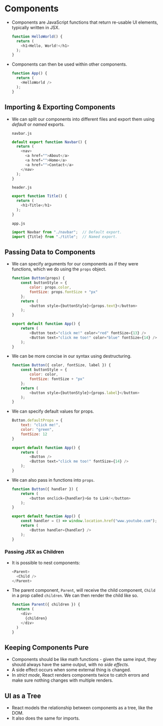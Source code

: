 # Components

- Components are JavaScript functions that return re-usable UI elements, typically written in JSX.

  ```javascript
  function HelloWorld() {
    return (
      <h1>Hello, World!</h1>
    );
  }
  ```

- Components can then be used within other components.

  ```javascript
  function App() {
    return (
      <HelloWorld />
    );
  }
  ```

## Importing & Exporting Components

- We can split our components into different files and export them using *default* or *named* exports.

  `navbar.js`

  ```javascript
  default export function Navbar() {
    return (
      <nav>
        <a href="">About</a>
        <a href="">Home</a>
        <a href="">Contact</a>
      </nav>
    );
  }
  ```

  `header.js`

  ```javascript
  export function Title() {
    return (
      <h1>Title</h1>
    );
  }
  ```

  `app.js`

  ```javascript
  import Navbar from "./navbar";  // Default export.
  import {Title} from "./title";  // Named export.
  ```

## Passing Data to Components

- We can specify arguments for our components as if they were functions, which we do using the `props` object.

    ```javascript
    function Button(props) {
        const buttonStyle = {
            color: props.color,
            fontSize: props.fontSize + "px"
        };
        return (
            <button style={buttonStyle}>{props.text}</button>
        );
    }

    export default function App() {
        return (
            <Button text="click me!" color="red" fontSize={13} />
            <Button text="click me too!" color="blue" fontSize={14} />
        );
    }
    ```

- We can be more concise in our syntax using destructuring.

    ```javascript
    function Button({ color, fontSize, label }) {
        const buttonStyle = {
            color: color,
            fontSize: fontSize + "px"
        };
        return (
            <button style={buttonStyle}>{props.label}</button>
        );
    }
    ```

- We can specify default values for props.

    ```javascript
    Button.defaultProps = {
        text: "click me!",
        color: "green",
        fontSize: 12
    }

    export default function App() {
        return (
            <Button />
            <Button text="click me too!" fontSize={14} />
        );
    }
    ```

- We can also pass in functions into `props`.

    ```javascript
    function Button({ handler }) {
        return (
            <button onclick={handler}>Go to Link!</button>
        );
    }

    export default function App() {
        const handler = () => window.location.href("www.youtube.com");
        return (
            <Button handler={handler} />
        );
    }
    ```

### Passing JSX as Children

- It is possible to nest components:

  ```javascript
  <Parent>
    <Child />
  </Parent>
  ```

- The parent component, `Parent`, will receive the child component, `Child` in a prop called `children`. We can then render the child like so.

  ```javascript
  function Parent({ children }) {
    return (
      <div>
        {children}
      </div>
    )
  }
  ```

## Keeping Components Pure

- Components should be like math functions - given the same input, they should always have the same output, with no *side effects*.
- A side effect occurs when some external thing is changed.
- In *strict mode*, React renders components twice to catch errors and make sure nothing changes with multiple renders.

## UI as a Tree

- React models the relationship between components as a tree, like the DOM.
- It also does the same for imports.

